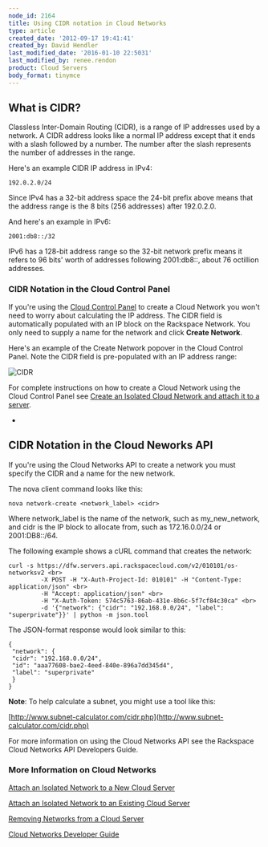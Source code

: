 ```yaml
---
node_id: 2164
title: Using CIDR notation in Cloud Networks
type: article
created_date: '2012-09-17 19:41:41'
created_by: David Hendler
last_modified_date: '2016-01-10 22:5031'
last_modified_by: renee.rendon
product: Cloud Servers
body_format: tinymce
---
```


What is CIDR?
-------------

Classless Inter-Domain Routing (CIDR), is a range of IP addresses used
by a network. A CIDR address looks like a normal IP address except that
it ends with a slash followed by a number. The number after the slash
represents the number of addresses in the range.

Here's an example CIDR IP address in IPv4:

    192.0.2.0/24 

Since IPv4 has a 32-bit address space the 24-bit prefix above means that
the address range is the 8 bits (256 addresses) after 192.0.2.0.

And here's an example in IPv6:

    2001:db8::/32

IPv6 has a 128-bit address range so the 32-bit network prefix means it
refers to 96 bits' worth of addresses following 2001:db8::, about 76
octillion addresses. 

### CIDR Notation in the Cloud Control Panel

If you're using the [Cloud Control Panel](http://mycloud.rackspace.com)
to create a Cloud Network you won't need to worry about calculating the
IP address. The CIDR field is automatically populated with an IP block
on the Rackspace Network. You only need to supply a name for the network
and click **Create Network**.

Here's an example of the Create Network popover in the Cloud Control
Panel. Note the CIDR field is pre-populated with an IP address range:

![CIDR](http://www.rackspace.com/knowledge_center/sites/default/files/field/image/CreateNetworkCIDRExample2.png)

For complete instructions on how to create a Cloud Network using the
Cloud Control Panel see [Create an Isolated Cloud Network and attach it
to a
server](http://www.rackspace.com/knowledge_center/article/create-an-isolated-cloud-network-and-attach-it-to-a-server "Create an Isolated Cloud Network and attach it to a server").

 
-

CIDR Notation in the Cloud Neworks API
--------------------------------------

If you're using the Cloud Networks API to create a network you must
specify the CIDR and a name for the new network.

The nova client command looks like this:

    nova network-create <network_label> <cidr>

Where network\_label is the name of the network, such as
my\_new\_network, and cidr is the IP block to allocate from, such as
172.16.0.0/24 or 2001:DB8::/64.

The following example shows a cURL command that creates the network:

    curl -s https://dfw.servers.api.rackspacecloud.com/v2/010101/os-networksv2 <br>
             -X POST -H "X-Auth-Project-Id: 010101" -H "Content-Type: application/json" <br>
             -H "Accept: application/json" <br>
             -H "X-Auth-Token: 574c5763-86ab-431e-8b6c-5f7cf84c30ca" <br>
             -d '{"network": {"cidr": "192.168.0.0/24", "label": "superprivate"}}' | python -m json.tool

The JSON-format response would look similar to this:

    {
     "network": {
     "cidr": "192.168.0.0/24", 
     "id": "aaa77608-bae2-4eed-840e-896a7dd345d4", 
     "label": "superprivate"
     }
    }

**Note**: To help calculate a subnet, you might use a tool like this:

[http://www.subnet-calculator.com/cidr.php](http://www.subnet-calculator.com/cidr.php)

For more information on using the Cloud Networks API see the Rackspace
Cloud Networks API Developers Guide.

### More Information on Cloud Networks

[Attach an Isolated Network to a New Cloud
Server](http://www.rackspace.com/knowledge_center/article/create-an-isolated-cloud-network "Attach an Isolated Network to a New Cloud Server")

[Attach an Isolated Network to an Existing Cloud
Server](http://www.rackspace.com/knowledge_center/article/attach-a-cloud-network-to-an-existing-cloud-server "Attach an Isolated Network to an Existing Cloud Server")

[Removing Networks from a Cloud
Server](http://www.rackspace.com/knowledge_center/article/rmoving-networks-from-a-cloud-server "Removing Networks from a Cloud Server")

[Cloud Networks Developer Guide](https://developer.rackspace.com/docs/)

 


